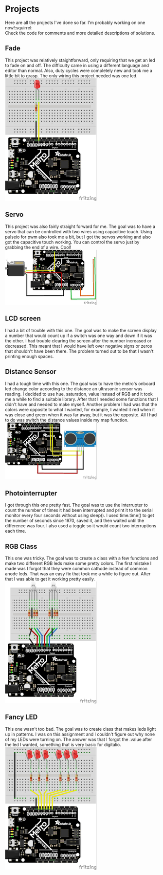 # Projects
Here are all the projects I've done so far. I'm probably working on one now!:squirrel: <br>Check the code for comments and more detailed descriptions of solutions.
## Fade
This project was relatively staightforward, only requiring that we get an led to fade on and off. The difficulty came in using a different language and editor than normal. Also, duty cycles were completely new and took me a little bit to grasp. The only wiring this project needed was one led.
<br><img src="media/fade.jpg" width="300">
## Servo
This project was also fairly straight forward for me. The goal was to have a servo that can be controlled with two wires using capacitive touch. Using pulseio for pwm also took me a bit, but I got the servos working and also got the capacitive touch working. You can control the servo just by grabbing the end of a wire. Cool!
<img src="media/servo.jpg" width="300">
## LCD screen
I had a bit of trouble with this one. The goal was to make the screen display a number that would count up if a switch was one way and down if it was the other. I had trouble clearing the screen after the number increased or decreased. This meant that I would have left over negative signs or zeros that shouldn't have been there. The problem turned out to be that I wasn't printing enough spaces.
## Distance Sensor
I had a tough time with this one. The goal was to have the metro's onboard led change color according to the distance an ultrasonic sensor was reading. I decided to use hue, saturation, value instead of RGB and it took me a while to find a suitable library. After that I needed some functions that I didn't have and needed to make myself. Another problem I had was that the colors were opposite to what I wanted, for example, I wanted it red when it was close and green when it was far away, but it was the opposite. All I had to do was switch the distance values inside my map function.
<img src="media/ultrasonicsensor.jpg" width="300">
## Photointerrupter
I got through this one pretty fast. The goal was to use the interrupter to count the number of times it had been interrupted and print it to the serial monitor every four seconds without using sleep(). I used time.time() to get the number of seconds since 1970, saved it, and then waited until the difference was four. I also used a toggle so it would count two interruptions each time.
## RGB Class
This one was tricky. The goal was to create a class with a few functions and make two different RGB leds make some pretty colors. The first mistake I made was I forgot that they were common cathode instead of common anode leds. That was an easy fix that took me a while to figure out. After that I was able to get it working pretty easily.
<img src="media/rgb.jpg" width="300">
## Fancy LED
This one wasn't too bad. The goal was to create class that makes leds light up in patterns. I was on this assignment and I couldn't figure out why none of my LEDs were turning on. The answer was that I forgot the .value after the led I wanted, something that is very basic for digitalio.
<br><img src="media/fancyLED.jpg" width="300">